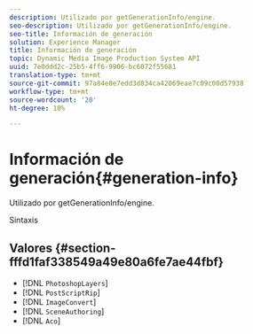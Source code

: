 ```yaml
---
description: Utilizado por getGenerationInfo/engine.
seo-description: Utilizado por getGenerationInfo/engine.
seo-title: Información de generación
solution: Experience Manager
title: Información de generación
topic: Dynamic Media Image Production System API
uuid: 7e0ddd2c-25b5-4ff6-9906-bc6072f55681
translation-type: tm+mt
source-git-commit: 97a84e8e7edd3d834ca42069eae7c09c00d57938
workflow-type: tm+mt
source-wordcount: '20'
ht-degree: 10%

---
```



# Información de generación{#generation-info}

Utilizado por getGenerationInfo/engine.

Sintaxis

## Valores {#section-fffd1faf338549a49e80a6fe7ae44fbf}

* [!DNL `PhotoshopLayers`]
* [!DNL `PostScriptRip`]
* [!DNL `ImageConvert`]
* [!DNL `SceneAuthoring`]
* [!DNL `Aco`]

